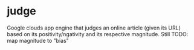 # judge

Google clouds app engine that judges an online article (given its URL) based on its positivity/ngativity and its respective magnitude.
Still TODO: map magnitude to "bias"
